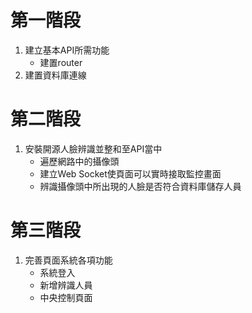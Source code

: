 # 第一階段
1. 建立基本API所需功能
	- 建置router
2. 建置資料庫連線

# 第二階段
1. 安裝開源人臉辨識並整和至API當中
	- 遍歷網路中的攝像頭
	- 建立Web Socket使頁面可以實時接取監控畫面
	- 辨識攝像頭中所出現的人臉是否符合資料庫儲存人員

# 第三階段
1. 完善頁面系統各項功能
	- 系統登入
	- 新增辨識人員
	- 中央控制頁面
